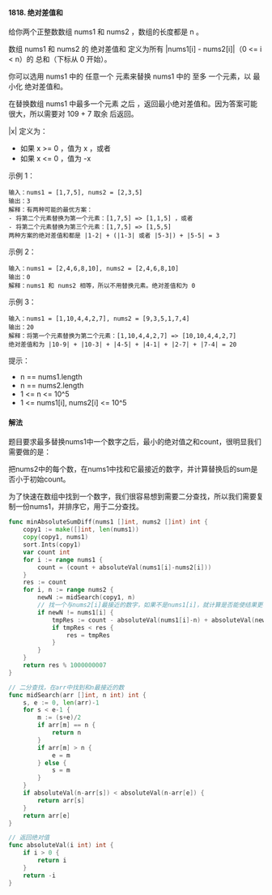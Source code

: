 #### 1818. 绝对差值和
给你两个正整数数组 nums1 和 nums2 ，数组的长度都是 n 。

数组 nums1 和 nums2 的 绝对差值和 定义为所有 |nums1[i] - nums2[i]|（0 <= i < n）的 总和（下标从 0 开始）。

你可以选用 nums1 中的 任意一个 元素来替换 nums1 中的 至多 一个元素，以 最小化 绝对差值和。

在替换数组 nums1 中最多一个元素 之后 ，返回最小绝对差值和。因为答案可能很大，所以需要对 109 + 7 取余 后返回。

|x| 定义为：
- 如果 x >= 0 ，值为 x ，或者
- 如果 x <= 0 ，值为 -x

示例 1：
```
输入：nums1 = [1,7,5], nums2 = [2,3,5]
输出：3
解释：有两种可能的最优方案：
- 将第二个元素替换为第一个元素：[1,7,5] => [1,1,5] ，或者
- 将第二个元素替换为第三个元素：[1,7,5] => [1,5,5]
两种方案的绝对差值和都是 |1-2| + (|1-3| 或者 |5-3|) + |5-5| = 3
```
示例 2：
```
输入：nums1 = [2,4,6,8,10], nums2 = [2,4,6,8,10]
输出：0
解释：nums1 和 nums2 相等，所以不用替换元素。绝对差值和为 0
```
示例 3：
```
输入：nums1 = [1,10,4,4,2,7], nums2 = [9,3,5,1,7,4]
输出：20
解释：将第一个元素替换为第二个元素：[1,10,4,4,2,7] => [10,10,4,4,2,7]
绝对差值和为 |10-9| + |10-3| + |4-5| + |4-1| + |2-7| + |7-4| = 20
```
提示：

- n == nums1.length
- n == nums2.length
- 1 <= n <= 10^5
- 1 <= nums1[i], nums2[i] <= 10^5

#### 解法
题目要求最多替换nums1中一个数字之后，最小的绝对值之和count，很明显我们需要做的是：

把nums2中的每个数，在nums1中找和它最接近的数字，并计算替换后的sum是否小于初始count。

为了快速在数组中找到一个数字，我们很容易想到需要二分查找，所以我们需要复制一份nums1，并排序它，用于二分查找。
```go
func minAbsoluteSumDiff(nums1 []int, nums2 []int) int {
    copy1 := make([]int, len(nums1))
    copy(copy1, nums1)
    sort.Ints(copy1)
    var count int 
    for i := range nums1 {
        count = (count + absoluteVal(nums1[i]-nums2[i])) 
    }
    res := count
    for i, n := range nums2 {
        newN := midSearch(copy1, n)
        // 找一个与nums2[i]最接近的数字，如果不是nums1[i]，就计算是否能使结果更小
        if newN != nums1[i] {
            tmpRes := count - absoluteVal(nums1[i]-n) + absoluteVal(newN-n)
            if tmpRes < res {
                res = tmpRes
            }
        }
    }
    return res % 1000000007
}

// 二分查找，在arr中找到和n最接近的数
func midSearch(arr []int, n int) int {
    s, e := 0, len(arr)-1
    for s < e-1 {
        m := (s+e)/2
        if arr[m] == n {
            return n
        }
        if arr[m] > n {
            e = m
        } else {
            s = m
        }
    } 
    if absoluteVal(n-arr[s]) < absoluteVal(n-arr[e]) {
        return arr[s]
    }
    return arr[e]
}

// 返回绝对值
func absoluteVal(i int) int {
    if i > 0 {
        return i
    }
    return -i
}
```